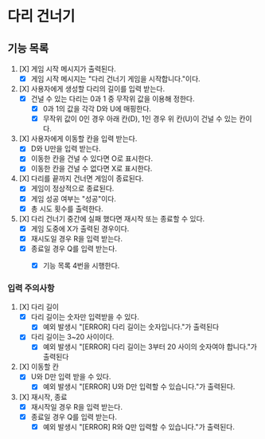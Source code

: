 # 다리 건너기

## 기능 목록
1. [X] 게임 시작 메시지가 출력된다.
   - [X] 게임 시작 메시지는 "다리 건너기 게임을 시작합니다."이다.
   
2. [X] 사용자에게 생성할 다리의 길이를 입력 받는다.
    - [X] 건널 수 있는 다리는 0과 1 중 무작위 값을 이용해 정한다.
        - [X] 0과 1의 값을 각각 D와 U에 매핑한다.
        - [X] 무작위 값이 0인 경우 아래 칸(D), 1인 경우 위 칸(U)이 건널 수 있는 칸이다.
    
3. [X] 사용자에게 이동할 칸을 입력 받는다.
    - [X] D와 U만을 입력 받는다.
    - [X] 이동한 칸을 건널 수 있다면 O로 표시한다.
    - [X] 이동한 칸을 건널 수 없다면 X로 표시한다.
    
4. [X] 다리를 끝까지 건너면 게임이 종료된다.
    - [X] 게임이 정상적으로 종료된다.
    - [X] 게임 성공 여부는 "성공"이다.
    - [X] 총 시도 횟수를 출력한다.
   
5. [X] 다리 건너기 중간에 실패 했다면 재시작 또는 종료할 수 있다.
   - [X] 게임 도중에 X가 출력된 경우이다.
   - [X] 재시도일 경우 R을 입력 받는다.
   - [X] 종료일 경우 Q를 입력 받는다.
      - [X] 기능 목록 4번을 시행한다.
   

### 입력 주의사항
1. [X] 다리 길이
   - [X] 다리 길이는 숫자만 입력받을 수 있다.
     - [X] 예외 발생시 "[ERROR] 다리 길이는 숫자입니다."가 출력된다
   - [X] 다리 길이는 3~20 사이이다.
      - [X] 예외 발생시 "[ERROR] 다리 길이는 3부터 20 사이의 숫자여야 합니다."가 출력된다
   
2. [X] 이동할 칸
   - [X] U와 D만 입력 받을 수 있다.
      - [X] 예외 발생시 "[ERROR] U와 D만 입력할 수 있습니다."가 출력된다.

3. [X] 재시작, 종료
   - [X] 재시작일 경우 R을 입력 받는다.
   - [X] 종료일 경우 Q를 입력 받는다.
      - [X] 예외 발생시 "[ERROR] R와 Q만 입력할 수 있습니다."가 출력된다.